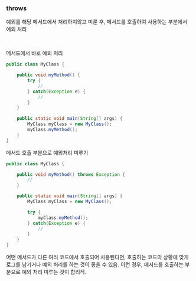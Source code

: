 ### throws

예외를 해당 메서드에서 처리하지않고 미룬 후, 메서드를 호출하여 사용하는 부분에서 예외 처리

<br/>

메서드에서 바로 예외 처리
```java
public class MyClass {

    public void myMethod() {
        try {
            //
        } catch(Exception e) {
            //
        }
    }

    public static void main(String[] args) {
        MyClass myClass = new MyClass();
        myClass.myMethod();
    }
}
```

메서드 호출 부분으로 예외처리 미루기
```java
public class MyClass {

    public void myMethod() throws Exception {
        //
    }

    public static void main(String[] args) {
        MyClass myClass = new MyClass();

        try {
            myClass.myMethod();
        } catch(Exception e) {
            //
        }
    }
}
```

어떤 메서드가 다른 여러 코드에서 호출되어 사용된다면, 호출하는 코드의 상황에 맞게 로그를 남기거나 예외 처리를 하는 것이 좋을 수 있음. 이런 경우, 메서드를 호출하는 부분으로 예외 처리 미루는 것이 합리적.